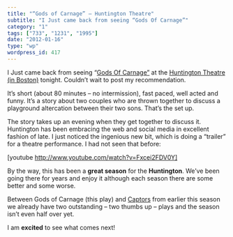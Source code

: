 ```yaml
---
title: "“Gods of Carnage” – Huntington Theatre"
subtitle: "I Just came back from seeing “Gods Of Carnage”"
category: "1"
tags: ["733", "1231", "1995"]
date: "2012-01-16"
type: "wp"
wordpress_id: 417
---
```

I Just came back from seeing “[Gods Of Carnage”](http://www.huntingtontheatre.org/season/production.aspx?id=10226&src=t) at the [Huntington Theatre (in Boston)](http://www.huntingtontheatre.org/index2.aspx) tonight. Couldn’t wait to post my recommendation.

It’s short (about 80 minutes – no intermission), fast paced, well acted and funny. It’s a story about two couples who are thrown together to discuss a playground altercation between their two sons. That’s the set up.

The story takes up an evening when they get together to discuss it. Huntington has been embracing the web and social media in excellent fashion of late. I just noticed the ingenious new bit, which is doing a “trailer” for a theatre performance. I had not seen that before:

[youtube http://www.youtube.com/watch?v=Fxcei2FDV0Y]

By the way, this has been a **great season** for the **Huntington**. We’ve been going there for years and enjoy it although each season there are some better and some worse.

Between Gods of Carnage (this play) and [Captors](http://www.huntingtontheatre.org/season/production.aspx?id=10179) from earlier this season we already have two outstanding – two thumbs up – plays and the season isn’t even half over yet.

I am **excited** to see what comes next!